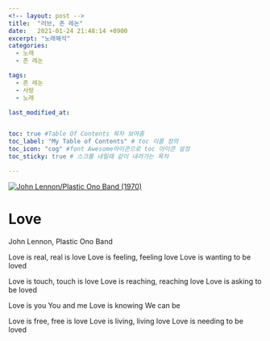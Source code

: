 ```yaml
---
<!-- layout: post -->
title:  "러브, 존 레논"
date:   2021-01-24 21:48:14 +0900
excerpt: "노래해석"
categories:
  - 노래
  - 존 레논

tags:
  - 존 레논
  - 사랑
  - 노래

last_modified_at:


toc: true #Table Of Contents 목차 보여줌
toc_label: "My Table of Contents" # toc 이름 정의
toc_icon: "cog" #font Awesome아이콘으로 toc 아이콘 설정
toc_sticky: true # 스크롤 내릴때 같이 내려가는 목차

---
```





<!-- #존 레논, 러브 -->

[![ John Lennon/Plastic Ono Band (1970)](http://img.youtube.com/vi/MUTz3LQEq1Q/0.jpg)](http://www.youtube.com/watch?v=MUTz3LQEq1Q " John Lennon/Plastic Ono Band (1970)")


# Love

John Lennon, Plastic Ono Band


Love is real, real is love
Love is feeling, feeling love
Love is wanting to be loved

Love is touch, touch is love
Love is reaching, reaching love
Love is asking to be loved

Love is you
You and me
Love is knowing
We can be

Love is free, free is love
Love is living, living love
Love is needing to be loved
